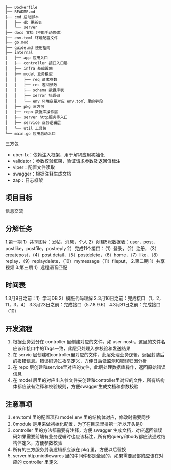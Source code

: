 ```
├── Dockerfile
├── README.md
├── cmd 启动脚本
│   ├── db 更新表
│   └── server
├── docs 文档（不能手动修改）
├── env.toml 环境配置文件
├── go.mod
├── guide.md 使用指南
├── internal
│   ├── app 应用入口
│   ├── controller 接口入口层
│   ├── infra 基础设施
│   ├── model 业务模型
│   │   ├── req 请求参数
│   │   ├── res 返回参数
│   │   ├── schema 数据库表
│   │   ├── xerror 错误码
│   │   └── env 环境变量对应 env.toml 里的字段
│   ├── pkg 三方包
│   ├── repo 数据库操作层
│   ├── server http服务等入口
│   ├── service 业务逻辑层
│   └── util 工具包
└── main.go 应用启动入口
```

三方包

- uber-fx：依赖注入框架，用于解耦应用初始化
- validator：参数校验框架，验证请求参数及返回值标注
- viper：配置文件读取
- swagger：根据注释生成文档
- zap：日志框架

## 项目目标
信息交流

## 分解任务
1.第一期
1）共享图片：发帖，消息，个人
2）创建5张数据表：user，post，postlike，postfile，postreply
2）完成11个接口：（1）登录，（2）注册，（3）createpost，（4）post detail，（5）postdelete，（6）home，（7）like，（8）replay，（9）replaydelete，（10）mymessage（11）fileput，
2.第二期
1）共享视频
3.第三期
1）远程语音匹配

## 时间表
1.3月9日之前：1）学习DB
2）模版代码理解
2.3月16日之前：完成接口（1，2，11，3，4）
3.3月23日之前：完成接口（5.7.8.9.6）
4.3月31日之前：完成接口（10）

## 开发流程
1. 根据业务划分在 controller 里创建对应的文件，如 user nostr。这里的文件名应该和接口中的Tags一致，此层只处理入参校验和发送结果
2. 在 servic 层创建和controller里对应的文件，此层处理业务逻辑，返回封装后的报错信息。错误码通过枚举定义，方便日后做监测和错误归因分析
3. 在 repo 层创建和service里对应的文件，此层处理数据库操作，返回原始错误信息
4. 在 model 层里的对应出入参文件夹创建和controller里对应的文件，所有结构体都应该有注释和校验规则，方便swagger生成文档和参数校验


## 注意事项
1. env.toml 里的配置项和 model.env 里的结构体对应，修改时需要同步
2. 0module 是用来做初始化配置，为了在目录里排第一所以开头是0
3. controller 里的方法都需要有注释，方便 swagger 生成文档，对应返回错误码如果需要前端有业务逻辑时也应该标注，所有的query和body都应该通过结构体定义，方便参数校验
4. 所有的三方服务封装逻辑都应该在 pkg 里，方便以后替换
5. server.http.middlewares 里的中间件都是全局的，如果需要局部的应该在对应的 controller 里定义





